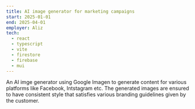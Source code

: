 ```yaml
---
title: AI image generator for marketing campaigns
start: 2025-01-01
end: 2025-04-01
employer: Aliz
tech:
  - react
  - typescript
  - vite
  - firestore
  - firebase
  - mui
---
```


An AI imge generator using Google Imagen to generate content for various platforms like Facebook, Intstagram etc.
The generated images are ensured to have consistent style that satisfies various branding guidelines given by the customer.
